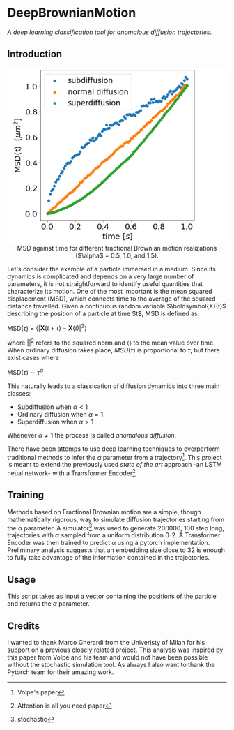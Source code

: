 # DeepBrownianMotion
*A deep learning classification tool for anomalous diffusion trajectories.*


## Introduction
<p align="center">
  <picture>
    <img src="https://github.com/matchild/DeepBrownianMotion/blob/main/media/diffusion.png">
  </picture>
    <br>
    MSD against time for different fractional Brownian motion realizations ($\alpha$ = 0.5, 1.0, and 1.5).
</p>
Let's consider the example of a particle immersed in a medium. Since its dynamics is complicated and depends on a very large number of parameters, it is not straightforward to identify useful quantities that characterize its motion. One of the most important is the mean squared displacement (MSD),  which connects time to the average of the squared distance travelled.
Given a continuous random variable $\boldsymbol{X}(t)$ describing the position of a particle at time $t$, MSD is defined as:

   $\mathrm{MSD}\left(\tau\right)$ $=$ $\langle\left|\boldsymbol{X}\left(t+\tau\right)-\boldsymbol{X}\left(t\right)\right|^2\rangle$

where $\left|\right|^2$ refers to the squared norm and $\langle\rangle$ to the mean value over time. When ordinary diffusion takes place, $MSD(\tau)$ is proportional to $\tau$, but there exist cases where

   $\mathrm{MSD}\left(\tau\right)$ $\sim$ $\tau^\alpha$

This naturally leads to a classication of diffusion dynamics into three main classes:

- Subdiffusion when $\alpha < 1$
- Ordinary diffusion when $\alpha = 1$
- Superdiffusion when $\alpha > 1$

Whenever $\alpha \neq 1$ the process is called _anomalous diffusion_.


There have been attemps to use deep learning techniques to overperform traditional methods to infer the $\alpha$ parameter from a trajectory[^1]. This project is meant to extend the previously used _state of the art_ approach -an LSTM neual network- with a Transformer Encoder[^2]


[^1]: Volpe's paper
[^2]: Attention is all you need paper

## Training
Methods based on Fractional Brownian motion are a simple, though mathematically rigorous, way to simulate diffusion trajectories starting from the $\alpha$ parameter. A simulator[^3] was used to generate 200000, 100 step long, trajectories with $\alpha$ sampled from a uniform distribution 0-2.  A Transformer Encoder was then trained to predict $\alpha$ using a pytorch implementation. Preliminary analysis suggests that an embedding size close to 32 is enough to fully take advantage of the information contained in the trajectories.

[^3]: stochastic

## Usage
This script takes as input a vector containing the positions of the particle and returns the $\alpha$ parameter.





## Credits
I wanted to thank Marco Gherardi from the Univeristy of Milan for his support on a previous closely related project. This analysis was inspired by this paper from Volpe and his team and would not have been possible without the stochastic simulation tool. As always I also want to thank the Pytorch team for their amazing work.



